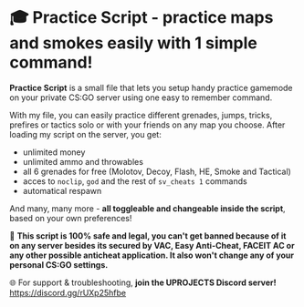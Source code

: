 # 🎓 Practice Script - practice maps and smokes easily with 1 simple command!
**Practice Script** is a small file that lets you setup handy practice gamemode on your private CS:GO server using one easy to remember command.

With my file, you can easily practice different grenades, jumps, tricks, prefires or tactics solo or with your friends on any map you choose. After loading my script on the server, you get:
- unlimited money
- unlimited ammo and throwables
- all 6 grenades for free (Molotov, Decoy, Flash, HE, Smoke and Tactical)
- acces to `noclip`, `god` and the rest of `sv_cheats 1` commands
- automatical respawn

And many, many more - **all toggleable and changeable inside the script**, based on your own preferences!

:beginner: **This script is 100% safe and legal, you can't get banned because of it on any server besides its secured by VAC, Easy Anti-Cheat, FACEIT AC or any other possible anticheat application. It also won't change any of your personal CS:GO settings.**

🌐 For support & troubleshooting, **join the UPROJECTS Discord server!** https://discord.gg/rUXp25hfbe
